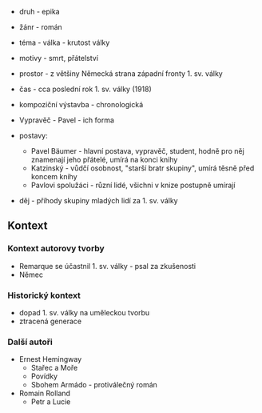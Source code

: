 - druh - epika
- žánr - román
- téma - válka - krutost války
- motivy - smrt, přátelství
- prostor - z většiny Německá strana západní fronty 1. sv. války
- čas - cca poslední rok 1. sv. války (1918)

- kompoziční výstavba - chronologická
- Vypravěč - Pavel - ich forma
- postavy:
	- Pavel Bäumer - hlavní postava, vypravěč, student, hodně pro něj znamenají jeho přátelé, umírá na konci knihy
	- Katzinský - vůdčí osobnost, "starší bratr skupiny", umírá těsně před koncem knihy
	- Pavlovi spolužáci - různí lidé, všichni v knize postupně umírají
- děj - příhody skupiny mladých lidí za 1. sv. války

## Kontext
### Kontext autorovy tvorby
- Remarque se účastnil 1. sv. války - psal za zkušenosti
- Němec

### Historický kontext
- dopad 1. sv. války na uměleckou tvorbu
- ztracená generace

### Další autoři
- Ernest Hemingway
	- Stařec a Moře
	- Povídky
	- Sbohem Armádo - protiválečný román
- Romain Rolland
	- Petr a Lucie